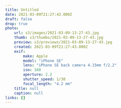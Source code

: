 ```yaml
---
title: Untitled
date: 2021-03-09T21:27:43.000Z
draft: false
drop: true
photo:
    url: s3/images/2021-03-09-13-27-43.jpg
    thumb: s3/thumbs/2021-03-09-13-27-43.jpg
    preview: s3/previews/2021-03-09-13-27-43.jpg
    created: 2021-03-09T21:27:43.000Z
    exif:
        make: Apple
        model: "iPhone SE"
        lens: "iPhone SE back camera 4.15mm f/2.2"
        iso: 160
        aperture: 2.2
        shutter_speed: 1/30
        focal_length: "4.2 mm"
    title: null
    caption: null
links: []
---
```

